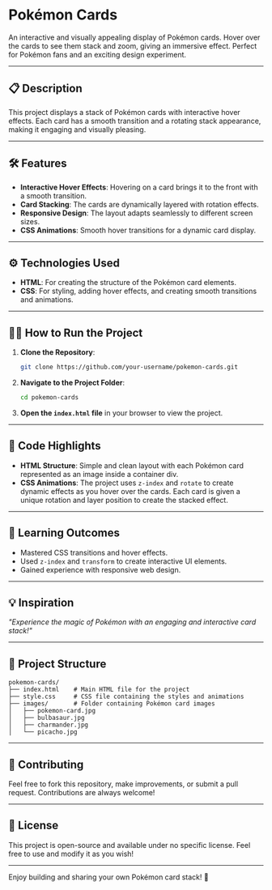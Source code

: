 # Pokémon Cards

An interactive and visually appealing display of Pokémon cards. Hover over the cards to see them stack and zoom, giving an immersive effect. Perfect for Pokémon fans and an exciting design experiment.

---

## 📋 Description

This project displays a stack of Pokémon cards with interactive hover effects. Each card has a smooth transition and a rotating stack appearance, making it engaging and visually pleasing. 

---

## 🛠️ Features

- **Interactive Hover Effects**: Hovering on a card brings it to the front with a smooth transition.
- **Card Stacking**: The cards are dynamically layered with rotation effects.
- **Responsive Design**: The layout adapts seamlessly to different screen sizes.
- **CSS Animations**: Smooth hover transitions for a dynamic card display.

---

## ⚙️ Technologies Used

- **HTML**: For creating the structure of the Pokémon card elements.
- **CSS**: For styling, adding hover effects, and creating smooth transitions and animations.

---

## 🏃‍♂️ How to Run the Project

1. **Clone the Repository**:
   ```bash
   git clone https://github.com/your-username/pokemon-cards.git
   ```

2. **Navigate to the Project Folder**:
   ```bash
   cd pokemon-cards
   ```

3. **Open the `index.html` file** in your browser to view the project.

---

## 📝 Code Highlights

- **HTML Structure**: Simple and clean layout with each Pokémon card represented as an image inside a container div.
- **CSS Animations**: The project uses `z-index` and `rotate` to create dynamic effects as you hover over the cards. Each card is given a unique rotation and layer position to create the stacked effect.

---

## 🎯 Learning Outcomes

- Mastered CSS transitions and hover effects.
- Used `z-index` and `transform` to create interactive UI elements.
- Gained experience with responsive web design.

---

## 💡 Inspiration

*"Experience the magic of Pokémon with an engaging and interactive card stack!"*

---

## 📂 Project Structure

```
pokemon-cards/
├── index.html    # Main HTML file for the project
├── style.css     # CSS file containing the styles and animations
├── images/       # Folder containing Pokémon card images
│   ├── pokemon-card.jpg
│   ├── bulbasaur.jpg
│   ├── charmander.jpg
│   └── picacho.jpg
```

---

## 🤝 Contributing

Feel free to fork this repository, make improvements, or submit a pull request. Contributions are always welcome!

---

## 📄 License

This project is open-source and available under no specific license. Feel free to use and modify it as you wish!

---

Enjoy building and sharing your own Pokémon card stack! 🌟
